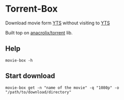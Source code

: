 # Torrent-Box

Download movie form [YTS](https://yts.mx/) without visiting to [YTS](https://yts.mx/)

Built top on [anacrolix/torrent](https://github.com/anacrolix/torrent) lib.

## Help

```
movie-box -h
```

## Start download

```
movie-box get -n "name of the movie" -q "1080p" -o "/path/to/download/directory"
```
